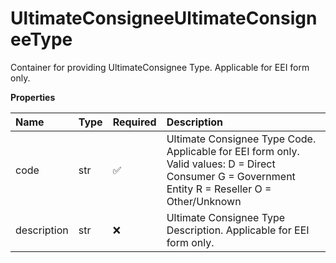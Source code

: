 # UltimateConsigneeUltimateConsigneeType

Container for providing UltimateConsignee Type. Applicable for EEI form only.

**Properties**

| Name        | Type | Required | Description                                                                                                                                        |
| :---------- | :--- | :------- | :------------------------------------------------------------------------------------------------------------------------------------------------- |
| code        | str  | ✅       | Ultimate Consignee Type Code. Applicable for EEI form only. Valid values: D = Direct Consumer G = Government Entity R = Reseller O = Other/Unknown |
| description | str  | ❌       | Ultimate Consignee Type Description. Applicable for EEI form only.                                                                                 |

<!-- This file was generated by liblab | https://liblab.com/ -->
